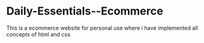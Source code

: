 # Daily-Essentials--Ecommerce
This is a ecommerce website for personal use where i have implemented all concepts of html and css
